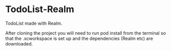 # TodoList-Realm
TodoList made with Realm.

After cloning the project you will need to run pod install from the terminal so that the .xcworkspace is set up and the dependencies (Realm etc) are downloaded.
